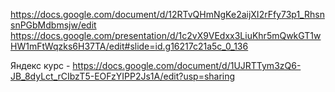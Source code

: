 https://docs.google.com/document/d/12RTvQHmNgKe2aijXI2rFfy73p1_RhsnsnPGbMdbmsjw/edit
https://docs.google.com/presentation/d/1c2vX9VEdxx3LiuKhr5mQwkGT1wHW1mFtWqzks6H37TA/edit#slide=id.g16217c21a5c_0_136

Яндекс курс -
https://docs.google.com/document/d/1UJRTTym3zQ6-JB_8dyLct_rCIbzT5-EOFzYIPP2Js1A/edit?usp=sharing

